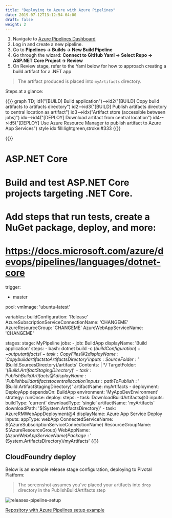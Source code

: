 ```yaml
---
title: "Deploying to Azure with Azure Pipelines"
date: 2019-07-12T13:12:54-04:00
draft: false
weight: 2
---
```


1. Navigate to [Azure Pipelines Dashboard](https://dev.azure.com)
2. Log in and create a new pipeline.
3. Go to **Pipelines -> Builds -> New Build Pipeline**
4. Go through the wizard: **Connect to GitHub Yaml -> Select Repo -> ASP.NET Core Project -> Review**
5. On Review stage, refer to the Yaml below for how to approach creating a
build artifact for a .NET app

> The artifact produced is placed into `myArtifacts` directory.

Steps at a glance:

{{<mermaid>}}
graph TD;
    id1("[BUILD] Build application")-->id2("[BUILD] Copy build artifacts to artifacts directory")
    id2-->id3("[BUILD] Publish artifacts directory to central location as artifact")
    id3-->idx("Artifact store (accessible between jobs)")
    idx-->id4("[DEPLOY] Download artifact from central location")
    id4-->id5("[DEPLOY] Use Azure Resource Manager to publish artifact to Azure App Services")
    style idx fill:lightgreen,stroke:#333
{{</mermaid>}}

{{<highlight yaml>}}
# ASP.NET Core
# Build and test ASP.NET Core projects targeting .NET Core.
# Add steps that run tests, create a NuGet package, deploy, and more:
# https://docs.microsoft.com/azure/devops/pipelines/languages/dotnet-core

trigger:
- master

pool:
  vmImage: 'ubuntu-latest'

variables:
  buildConfiguration: 'Release'
  AzureSubscriptionServiceConnectionName: 'CHANGEME'
  AzureResourceGroup: 'CHANGEME'
  AzureWebAppServiceName: 'CHANGEME'

stages:
  stage: MyPipeline
  jobs:
    - job: BuildApp
      displayName: 'Build application'
      steps:
        - bash: dotnet build -c $(buildConfiguration) --output artifacts/
        - task: CopyFiles@2
          displayName: 'Copy build artifacts to Artifacts Directory'
          inputs:
            SourceFolder: '$(Build.SourcesDirectory)/artifacts'
            Contents: |
              **/*
            TargetFolder: '$(Build.ArtifactStagingDirectory)'
        - task: PublishBuildArtifacts@1
          displayName: 'Publish build artifacts to central location'
          inputs:
            pathToPublish: '$(Build.ArtifactStagingDirectory)'
            artifactName: myArtifacts
    - deployment: DeployApp
      dependsOn: BuildApp
      environment: 'MyAppDevEnvironment'
      strategy:
        runOnce:
          deploy:
            steps:
              - task: DownloadBuildArtifacts@0
                inputs:
                  buildType: 'current'
                  downloadType: 'single'
                  artifactName: 'myArtifacts'
                  downloadPath: '$(System.ArtifactsDirectory)'
              - task: AzureRMWebAppDeployment@4
                displayName: Azure App Service Deploy
                inputs:
                  appType: webApp
                  ConnectedServiceName: $(AzureSubscriptionServiceConnectionName)
                  ResourceGroupName: $(AzureResourceGroup)
                  WebAppName: $(AzureWebAppServiceName)
                  Package: '$(System.ArtifactsDirectory)/myArtifacts'
{{</highlight>}}

## CloudFoundry deploy

Below is an example release stage configuration, deploying to Pivotal Platform:

> The screenshot assumes you've placed your artifacts into `drop` directory in
> the PublishBuildArtifacts step

![releases-pipeline-setup](/img/azure-releases-pipeline-example.png)

[<i class='fab fa-github'></i> Repository with Azure Pipelines setup example](https://github.com/ddubson/pal-tracker-dotnet/blob/master/azure-pipelines.yml)
